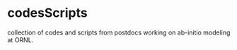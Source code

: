 # codesScripts
collection of codes and scripts from postdocs working on ab-initio modeling at ORNL. 
